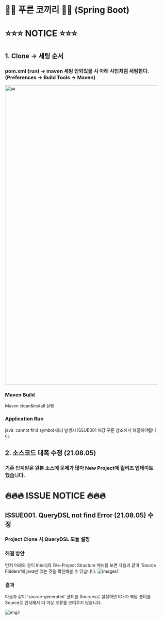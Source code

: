 # 🌲🌲 푸른 코끼리 🌲🌲 (Spring Boot)

# ⭐️⭐️⭐️ NOTICE ⭐️⭐️⭐️
## 1. Clone -> 세팅 순서
### pom.xml (run) -> maven 세팅 안되있을 시 아래 사진처럼 세팅한다. (Preferences -> Build Tools -> Maven)
<img width="984" alt="aa" src="https://user-images.githubusercontent.com/88300814/128284336-4aaa8314-ea76-4f05-b99f-c4ed4f33924b.png">

### Maven Build
Maven clean&install 실행

### Application Run
java: cannot find symbol 에러 발생시 ISSUE001 해당 구문 참조해서 해결해야됩니다.

## 2. 소스코드 대폭 수정 (21.08.05)
### 기존 인계받은 원본 소스에 문제가 많아 New Project에 릴리즈 업데이트 했습니다.

# 🔥🔥🔥 ISSUE NOTICE 🔥🔥🔥
## ISSUE001. QueryDSL not find Error (21.08.05) 수정
### Project Clone 시 QueryDSL 모듈 설정
### 해결 방안
먼저 아래와 같이 Intellij의 File-Project Structure 메뉴를 보면 다음과 같이 'Source Folders'에 java만 있는 것을 확인해볼 수 있습니다.
![images1](https://github.com/momentjin/study/raw/master/resource/image/querydsl%EC%9D%B8%EC%8B%9D%EB%AC%B8%EC%A0%9C1.png?raw=true)

### 결과

다음과 같이 'source-generated' 폴더를 Sources로 설정하면 IDE가 해당 폴더를 Source로 인식해서 더 이상 오류를 보여주지 않습니다.

![img2](https://github.com/momentjin/study/raw/master/resource/image/querydsl%EC%9D%B8%EC%8B%9D%EB%AC%B8%EC%A0%9C2.png?raw=true)
